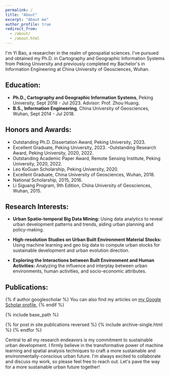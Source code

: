 ```yaml
---
permalink: /
title: "About"
excerpt: "About me"
author_profile: true
redirect_from: 
  - /about/
  - /about.html
---
```

I'm Yi Bao, a researcher in the realm of geospatial sciences. I've pursued and obtained my Ph.D. in Cartography and Geographic Information Systems from Peking University and previously completed my Bachelor's in Information Engineering at China University of Geosciences, Wuhan.

## **Education:**
- **Ph.D., Cartography and Geographic Information Systems**, Peking University, Sept 2018 - Jul 2023. Advisor: Prof. Zhou Huang.
- **B.S., Information Engineering**, China University of Geosciences, Wuhan, Sept 2014 - Jul 2018.

## **Honors and Awards:**
- Outstanding Ph.D. Dissertation Award, Peking University, 2023.
- Excellent Graduate, Peking University, 2023.
-Outstanding Research Award, Peking University, 2020, 2022.
- Outstanding Academic Paper Award, Remote Sensing Institute, Peking University, 2020, 2022.
- Leo KoGuan Scholarship, Peking University, 2020.
- Excellent Graduate, China University of Geosciences, Wuhan, 2018.
- National Scholarship, 2015, 2016.
- Li Siguang Program, 9th Edition, China University of Geosciences, Wuhan, 2015.

## **Research Interests:**
- **Urban Spatio-temporal Big Data Mining:** Using data analytics to reveal urban development patterns and trends, aiding urban planning and policy-making.

- **High-resolution Studies on Urban Built Environment Material Stocks:** Using machine learning and geo big data to compute urban stocks for sustainable development and urban evolution direction.

- **Exploring the Interactions between Built Environment and Human Activities:** Analyzing the influence and interplay between urban environments, human activities, and socio-economic attributes.

## **Publications:**

{% if author.googlescholar %}
  You can also find my articles on <u><a href="{{author.googlescholar}}">my Google Scholar profile</a>.</u>
{% endif %}

{% include base_path %}

{% for post in site.publications reversed %}
  {% include archive-single.html %}
{% endfor %}

Central to all my research endeavors is my commitment to sustainable urban development. I firmly believe in the transformative power of machine learning and spatial analysis techniques to craft a more sustainable and environmentally-conscious urban future. I'm always excited to collaborate and discuss my work, so please feel free to reach out. Let's pave the way for a more sustainable urban future together!